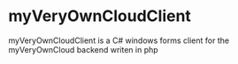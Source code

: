 # myVeryOwnCloudClient
myVeryOwnCloudClient is a C# windows forms client for the myVeryOwnCloud backend writen in php
